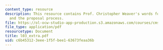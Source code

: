 ```yaml
---
content_type: resource
description: This resource contains Prof. Christopher Weaver's words for concept development
  and the proposal process.
file: https://ol-ocw-studio-app-production.s3.amazonaws.com/courses/cms-610-media-industries-and-systems-spring-2006/c6b453123eee1f5fbee163673feaa36b_l03_extra.pdf
file_type: application/pdf
resourcetype: Document
title: l03_extra.pdf
uid: c6b45312-3eee-1f5f-bee1-63673feaa36b
---
```


